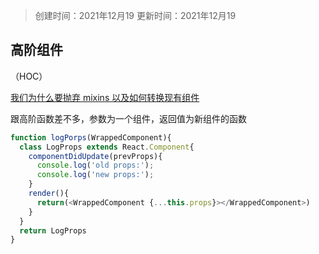 > 创建时间：2021年12月19
> 更新时间：2021年12月19

## 高阶组件

（HOC）

[我们为什么要抛弃 mixins 以及如何转换现有组件](https://react.docschina.org/blog/2016/07/13/mixins-considered-harmful.html)

跟高阶函数差不多，参数为一个组件，返回值为新组件的函数

```js
function logPorps(WrappedComponent){
  class LogProps extends React.Component{
    componentDidUpdate(prevProps){
      console.log('old props:');
      console.log('new props:');
    }
    render(){
      return(<WrappedComponent {...this.props}></WrappedComponent>)
    }
  }
  return LogProps
}
```

